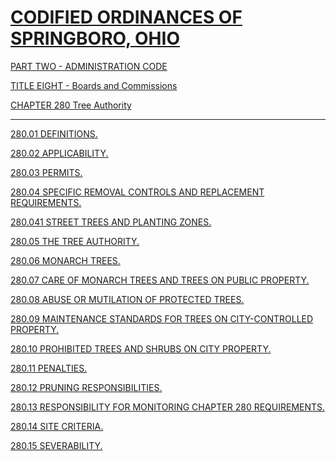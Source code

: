 [CODIFIED ORDINANCES OF SPRINGBORO, OHIO](index.html)
=====================================================

[PART TWO - ADMINISTRATION CODE](1505a412.html)

[TITLE EIGHT - Boards and Commissions](189fa412.html)

[CHAPTER 280 Tree Authority](190da412.html)

* * * * *

[280.01 DEFINITIONS.](1926a412.html)

[280.02 APPLICABILITY.](193ea412.html)

[280.03 PERMITS.](1943a412.html)

[280.04 SPECIFIC REMOVAL CONTROLS AND REPLACEMENT
REQUIREMENTS.](1958a412.html)

[280.041 STREET TREES AND PLANTING ZONES.](1980a412.html)

[280.05 THE TREE AUTHORITY.](199ba412.html)

[280.06 MONARCH TREES.](19b2a412.html)

[280.07 CARE OF MONARCH TREES AND TREES ON PUBLIC
PROPERTY.](19bca412.html)

[280.08 ABUSE OR MUTILATION OF PROTECTED TREES.](1a23a412.html)

[280.09 MAINTENANCE STANDARDS FOR TREES ON CITY-CONTROLLED
PROPERTY.](1a2ba412.html)

[280.10 PROHIBITED TREES AND SHRUBS ON CITY PROPERTY.](1a41a412.html)

[280.11 PENALTIES.](1a68a412.html)

[280.12 PRUNING RESPONSIBILITIES.](1a72a412.html)

[280.13 RESPONSIBILITY FOR MONITORING CHAPTER 280
REQUIREMENTS.](1a78a412.html)

[280.14 SITE CRITERIA.](1a8ca412.html)

[280.15 SEVERABILITY.](1a97a412.html)
